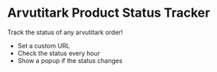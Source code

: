 # Arvutitark Product Status Tracker
 Track the status of any arvutitark order!
 
 - Set a custom URL
 - Check the status every hour
 - Show a popup if the status changes
